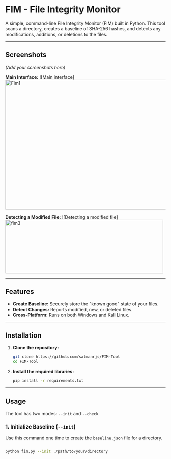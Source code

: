 # FIM - File Integrity Monitor

A simple, command-line File Integrity Monitor (FIM) built in Python. This tool scans a directory, creates a baseline of SHA-256 hashes, and detects any modifications, additions, or deletions to the files.

---

## Screenshots

*(Add your screenshots here)*

**Main Interface:**
![Main interface] <img width="544" height="409" alt="Fim1" src="https://github.com/user-attachments/assets/64ea084d-9cbf-4197-a7d0-9613a3e6529f" />

**Detecting a Modified File:**
![Detecting a modified file] <img width="496" height="170" alt="fim3" src="https://github.com/user-attachments/assets/f7af3da9-ca2e-4527-9f55-5ece9b7fa8db" />

---

## Features

* **Create Baseline:** Securely store the "known good" state of your files.
* **Detect Changes:** Reports modified, new, or deleted files.
* **Cross-Platform:** Runs on both Windows and Kali Linux.

---

## Installation

1.  **Clone the repository:**
    ```bash
    git clone https://github.com/salmanrjs/FIM-Tool
    cd FIM-Tool
    ```

2.  **Install the required libraries:**
    ```bash
    pip install -r requirements.txt
    ```

---

## Usage

The tool has two modes: `--init` and `--check`.

### 1. Initialize Baseline (`--init`)

Use this command one time to create the `baseline.json` file for a directory.

```bash

python fim.py --init ./path/to/your/directory



